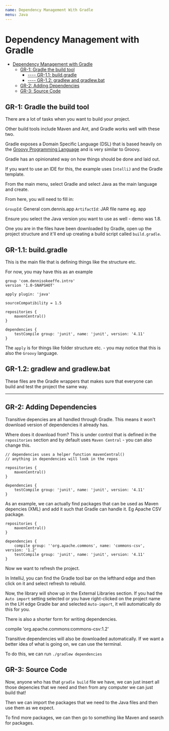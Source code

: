 ```yaml
---
name: Dependency Management With Gradle
menu: Java 
---
```

# Dependency Management with Gradle

<!-- TOC -->

*   [Dependency Management with Gradle](#dependency-management-with-gradle)
    *   [GR-1: Gradle the build tool](#gr-1-gradle-the-build-tool)
        *   [---- GR-1.1: build.gradle](#-----gr-11-buildgradle)
        *   [---- GR-1.2: gradlew and gradlew.bat](#-----gr-12-gradlew-and-gradlewbat)
    *   [GR-2: Adding Dependencies](#gr-2-adding-dependencies)
    *   [GR-3: Source Code](#gr-3-source-code)

<!-- /TOC -->

## GR-1: Gradle the build tool

There are a lot of tasks when you want to build your project.

Other build tools include Maven and Ant, and Gradle works well with these two.

Gradle exposes a Domain Specific Language (DSL) that is based heavily on the [Groovy Programming Language](http://groovy-lang.org/) and is very similar to Groovy.

Gradle has an opinionated way on how things should be done and laid out.

If you want to use an IDE for this, the example uses `IntelliJ` and the Gradle template.

From the main menu, select Gradle and select Java as the main language and create.

From here, you will need to fill in:

`GroupId`: General com.dennis.app
`ArtifactId`: JAR file name eg. app

Ensure you select the Java version you want to use as well - demo was 1.8.

One you are in the files have been downloaded by Gradle, open up the project structure and it'll end up creating a build script called `build.gradle`.

## GR-1.1: build.gradle

This is the main file that is defining things like the structure etc.

For now, you may have this as an example

```
group 'com.dennisokeeffe.intro'
version '1.0-SNAPSHOT'

apply plugin: 'java'

sourceCompatibility = 1.5

repositories {
    mavenCentral()
}

dependencies {
    testCompile group: 'junit', name: 'junit', version: '4.11'
}
```

The `apply` is for things like folder structure etc. - you may notice that this is also the `Groovy` language.

## GR-1.2: gradlew and gradlew.bat

These files are the Gradle wrappers that makes sure that everyone can build and test the project the same way.

---

## GR-2: Adding Dependencies

Transitive depencies are all handled through Gradle. This means it won't download version of dependencies it already has.

Where does it download from? This is under control that is defined in the `repositories` section and by default uses `Maven Central` - you can also change this.

```
// dependencies uses a helper function mavenCentral()
// anything in dependencies will look in the repos

repositories {
    mavenCentral()
}

dependencies {
    testCompile group: 'junit', name: 'junit', version: '4.11'
}
```

As an example, we can actually find packages that can be used as Maven depencies (XML) and add it such that Gradle can handle it. Eg Apache CSV package.

```
repositories {
    mavenCentral()
}

dependencies {
	compile group: ''org.apache.commons', name: 'commons-csv', version: '1.2'
    testCompile group: 'junit', name: 'junit', version: '4.11'
}
```

Now we want to refresh the project.

In IntelliJ, you can find the Gradle tool bar on the lefthand edge and then click on it and select refresh to rebuild.

Now, the library will show up in the External Libraries section. If you had the `Auto import` setting selected or you have right-clicked on the project name in the LH edge Gradle bar and selected `Auto-import`, it will automatically do this for you.

There is also a shorter form for writing dependencies.

compile 'org.apache.commons:commons-csv:1.2'

Transitive dependencies will also be downloaded automatically. If we want a better idea of what is going on, we can use the terminal.

To do this, we can run `./gradlew dependencies`

## GR-3: Source Code

Now, anyone who has that `gradle build` file we have, we can just insert all those depencies that we need and then from any computer we can just build that!

Then we can import the packages that we need to the Java files and then use them as we expect.

To find more packages, we can then go to something like Maven and search for packages.
